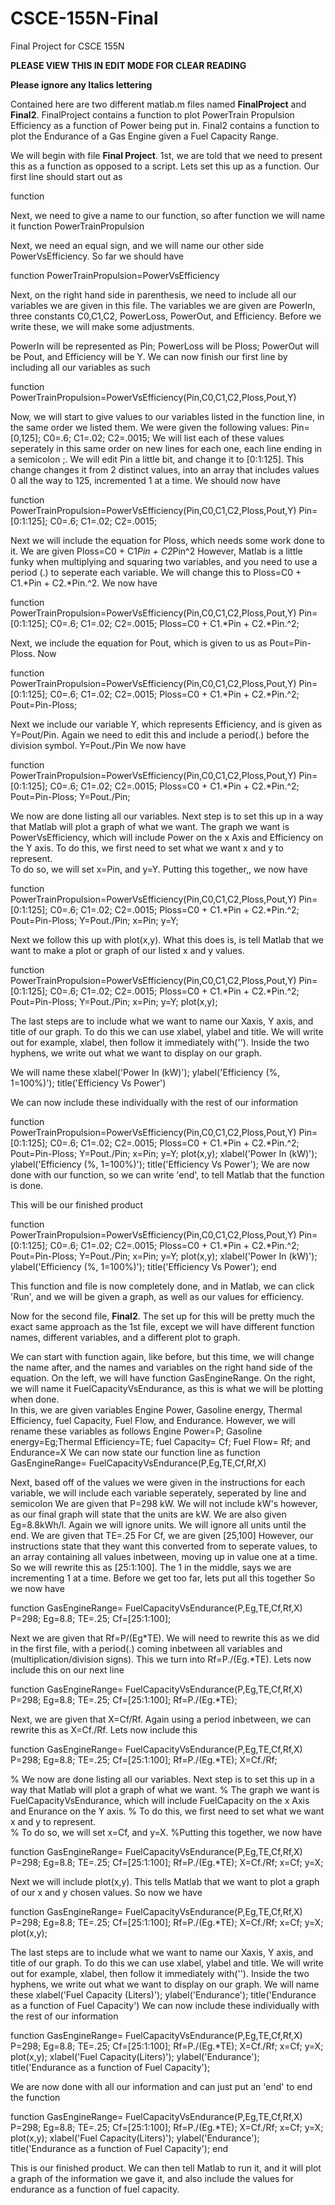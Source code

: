 # CSCE-155N-Final
Final Project for CSCE 155N

******PLEASE VIEW THIS IN EDIT MODE FOR CLEAR READING******

**Please ignore any Italics lettering**

Contained here are two different matlab.m files named **FinalProject** and **Final2**.
FinalProject contains a function to plot PowerTrain Propulsion Efficiency as a function of Power being put in.
Final2 contains a function to plot the Endurance of a Gas Engine given a Fuel Capacity Range.

We will begin with file **Final Project**.
1st, we are told that we need to present this as a function as opposed to a script.
Lets set this up as a function.  Our first line should start out as

function

Next, we need to give a name to our function, so after function we will name it
function PowerTrainPropulsion

Next, we need an equal sign, and we will name our other side PowerVsEfficiency.
So far we should have

function PowerTrainPropulsion=PowerVsEfficiency

Next, on the right hand side in parenthesis, we need to include all our variables we are given in this file.
The variables we are given are PowerIn, three constants C0,C1,C2, PowerLoss, PowerOut, and Efficiency.
Before we write these, we will make some adjustments.

PowerIn will be represented as Pin; PowerLoss will be Ploss; PowerOut will be Pout, and Efficiency will be Y.
We can now finish our first line by including all our variables as such

function PowerTrainPropulsion=PowerVsEfficiency(Pin,C0,C1,C2,Ploss,Pout,Y)

Now, we will start to give values to our variables listed in the function line, in the same order we listed them.
We were given the following values:  Pin=[0,125]; C0=.6; C1=.02; C2=.0015; We will list each of these values seperately in this same order on new lines for each one, each line ending in a semicolon ;. We will edit Pin a little bit, and change it to [0:1:125].  This change changes it from 2 distinct values, into an array that includes values 0 all the way to 125, incremented 1 at a time.
We should now have 

function PowerTrainPropulsion=PowerVsEfficiency(Pin,C0,C1,C2,Ploss,Pout,Y)
Pin=[0:1:125];
C0=.6;
C1=.02;
C2=.0015;

Next we will include the equation for Ploss, which needs some work done to it.  We are given Ploss=C0 + C1*Pin + C2*Pin^2
However, Matlab is a little funky when multiplying and squaring two variables, and you need to use a period (.) to seperate each variable.
We will change this to Ploss=C0 + C1.*Pin + C2.*Pin.^2.
We now have 

function PowerTrainPropulsion=PowerVsEfficiency(Pin,C0,C1,C2,Ploss,Pout,Y)
Pin=[0:1:125];
C0=.6;
C1=.02;
C2=.0015;
Ploss=C0 + C1.*Pin + C2.*Pin.^2;

Next, we include the equation for Pout, which is given to us as Pout=Pin-Ploss.
Now

function PowerTrainPropulsion=PowerVsEfficiency(Pin,C0,C1,C2,Ploss,Pout,Y)
Pin=[0:1:125];
C0=.6;
C1=.02;
C2=.0015;
Ploss=C0 + C1.*Pin + C2.*Pin.^2;
Pout=Pin-Ploss;

Next we include our variable Y, which represents Efficiency, and is given as Y=Pout/Pin.  Again we need to edit this and include a period(.) before the division symbol.
Y=Pout./Pin
We now have 

function PowerTrainPropulsion=PowerVsEfficiency(Pin,C0,C1,C2,Ploss,Pout,Y)
Pin=[0:1:125];
C0=.6;
C1=.02;
C2=.0015;
Ploss=C0 + C1.*Pin + C2.*Pin.^2;
Pout=Pin-Ploss;
Y=Pout./Pin;

 We now are done listing all our variables.  Next step is to set this up in a way that Matlab will plot a graph of what we want.
 The graph we want is PowerVsEfficiency, which will include Power on the x Axis and Efficiency on the Y axis.
 To do this, we first need to set what we want x and y to represent.  
 To do so, we will set x=Pin, and y=Y.
Putting this together,, we now have

function PowerTrainPropulsion=PowerVsEfficiency(Pin,C0,C1,C2,Ploss,Pout,Y)
Pin=[0:1:125];
C0=.6;
C1=.02;
C2=.0015;
Ploss=C0 + C1.*Pin + C2.*Pin.^2;
Pout=Pin-Ploss;
Y=Pout./Pin;
x=Pin;
y=Y;

Next we follow this up with plot(x,y).  What this does is, is tell Matlab that we want to make a plot or graph of our listed x and y values.

function PowerTrainPropulsion=PowerVsEfficiency(Pin,C0,C1,C2,Ploss,Pout,Y)
Pin=[0:1:125];
C0=.6;
C1=.02;
C2=.0015;
Ploss=C0 + C1.*Pin + C2.*Pin.^2;
Pout=Pin-Ploss;
Y=Pout./Pin;
x=Pin;
y=Y;
plot(x,y);

The last steps are to include what we want to name our Xaxis, Y axis, and title of our graph.
To do this we can use xlabel, ylabel and title. 
We will write out for example, xlabel, then follow it immediately with('').  Inside the two hyphens, we write out what we want to display on our graph.

We will name these
xlabel('Power In (kW)'); ylabel('Efficiency (%, 1=100%)'); title('Efficiency Vs Power')

We can now include these individually with the rest of our information

function PowerTrainPropulsion=PowerVsEfficiency(Pin,C0,C1,C2,Ploss,Pout,Y)
Pin=[0:1:125];
C0=.6;
C1=.02;
C2=.0015;
Ploss=C0 + C1.*Pin + C2.*Pin.^2;
Pout=Pin-Ploss;
Y=Pout./Pin;
x=Pin;
y=Y;
plot(x,y);
xlabel('Power In (kW)');
ylabel('Efficiency (%, 1=100%)'); 
title('Efficiency Vs Power');
We are now done with our function, so we can write 'end', to tell Matlab that the function is done. 

This will be our finished product

function PowerTrainPropulsion=PowerVsEfficiency(Pin,C0,C1,C2,Ploss,Pout,Y)
Pin=[0:1:125];
C0=.6;
C1=.02;
C2=.0015;
Ploss=C0 + C1.*Pin + C2.*Pin.^2;
Pout=Pin-Ploss;
Y=Pout./Pin;
x=Pin;
y=Y;
plot(x,y);
xlabel('Power In (kW)');
ylabel('Efficiency (%, 1=100%)'); 
title('Efficiency Vs Power');
end

This function and file is now completely done, and in Matlab, we can click 'Run', and we will be given a graph, as well as our values for efficiency.  







Now for the second file, **Final2**.
The set up for this will be pretty much the exact same approach as the 1st file, except we will have different function names, different variables, and a different plot to graph.

We can start with function again, like before, but this time, we will change the name after, and the names and variables on the right hand side of the equation.
On the left, we will have function GasEngineRange.
On the right, we will name it FuelCapacityVsEndurance, as this is what we will be plotting when done.  
In this, we are given variables Engine Power, Gasoline energy, Thermal Efficiency, fuel Capacity, Fuel Flow, and Endurance.
However, we will rename these variables as follows
Engine Power=P; Gasoline energy=Eg;Thermal Efficiency=TE; fuel Capacity= Cf; Fuel Flow= Rf; and Endurance=X
We can now state our function line as
function GasEngineRange= FuelCapacityVsEndurance(P,Eg,TE,Cf,Rf,X)

Next, based off of the values we were given in the instructions for each variable, we will include each variable seperately, seperated by line and semicolon 
We are given that P=298 kW.  We will not include kW's however, as our final graph will state that the units are kW.
We are also given Eg=8.8kWh/l.  Again we will ignore units.  We will ignore all units until the end.
We are given that TE=.25
For Cf, we are given [25,100]  However, our instructions state that they want this converted from to seperate values, to an array containing all values inbetween, moving up in value one at a time.  So we will rewrite this as [25:1:100].  The 1 in the middle, says we are incrementing 1 at a time.
Before we get too far, lets put all this together
So we now have

function GasEngineRange= FuelCapacityVsEndurance(P,Eg,TE,Cf,Rf,X)
P=298;
Eg=8.8;
TE=.25;
Cf=[25:1:100];

Next we are given that Rf=P/(Eg*TE).  We will need to rewrite this as we did in the first file, with a period(.) coming inbetween all variables and (multiplication/division signs).  This we turn into Rf=P./(Eg.*TE).
Lets now include this on our next line

function GasEngineRange= FuelCapacityVsEndurance(P,Eg,TE,Cf,Rf,X)
P=298;
Eg=8.8;
TE=.25;
Cf=[25:1:100];
Rf=P./(Eg.*TE);

Next, we are given that X=Cf/Rf.  Again using a period inbetween, we can rewrite this as
X=Cf./Rf.
Lets now include this

function GasEngineRange= FuelCapacityVsEndurance(P,Eg,TE,Cf,Rf,X)
P=298;
Eg=8.8;
TE=.25;
Cf=[25:1:100];
Rf=P./(Eg.*TE);
X=Cf./Rf;

% We now are done listing all our variables.  Next step is to set this up in a way that Matlab will plot a graph of what we want.
% The graph we want is FuelCapacityVsEndurance, which will include FuelCapacity on the x Axis and Enurance on the Y axis.
% To do this, we first need to set what we want x and y to represent.  
% To do so, we will set x=Cf, and y=X.
%Putting this together, we now have

function GasEngineRange= FuelCapacityVsEndurance(P,Eg,TE,Cf,Rf,X)
P=298;
Eg=8.8;
TE=.25;
Cf=[25:1:100];
Rf=P./(Eg.*TE);
X=Cf./Rf;
x=Cf;
y=X;

Next we will include plot(x,y).  This tells Matlab that we want to plot a graph of our x and y chosen values.
So now we have

function GasEngineRange= FuelCapacityVsEndurance(P,Eg,TE,Cf,Rf,X)
P=298;
Eg=8.8;
TE=.25;
Cf=[25:1:100];
Rf=P./(Eg.*TE);
X=Cf./Rf;
x=Cf;
y=X;
plot(x,y);

The last steps are to include what we want to name our Xaxis, Y axis, and title of our graph.
To do this we can use xlabel, ylabel and title. 
We will write out for example, xlabel, then follow it immediately with('').  Inside the two hyphens, we write out what we want to display on our graph.
We will name these
xlabel('Fuel Capacity (Liters)'); ylabel('Endurance'); title('Endurance as a function of Fuel Capacity')
We can now include these individually with the rest of our information

function GasEngineRange= FuelCapacityVsEndurance(P,Eg,TE,Cf,Rf,X)
P=298;
Eg=8.8;
TE=.25;
Cf=[25:1:100];
Rf=P./(Eg.*TE);
X=Cf./Rf;
x=Cf;
y=X;
plot(x,y);
xlabel('Fuel Capacity(Liters)');
ylabel('Endurance');
title('Endurance as a function of Fuel Capacity');

We are now done with all our information and can just put an 'end' to end the function

function GasEngineRange= FuelCapacityVsEndurance(P,Eg,TE,Cf,Rf,X)
P=298;
Eg=8.8;
TE=.25;
Cf=[25:1:100];
Rf=P./(Eg.*TE);
X=Cf./Rf;
x=Cf;
y=X;
plot(x,y);
xlabel('Fuel Capacity(Liters)');
ylabel('Endurance');
title('Endurance as a function of Fuel Capacity');
end

This is our finished product.  We can then tell Matlab to run it, and it will plot a graph of the information we gave it, and also include the values for endurance as a function of fuel capacity.










